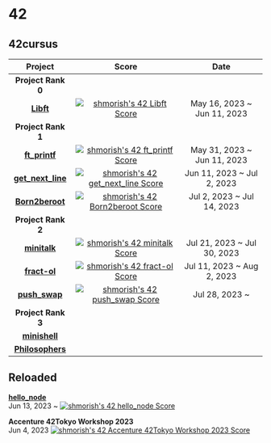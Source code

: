 <h1>42</h1>

<h2>42cursus</h2>

| Project | Score | Date |
| :---: | :---: | :---: |
|**Project Rank 0**|
|<a href ="https://github.com/Mori062/libft"><b>Libft</b></a>|<a href="https://github.com/JaeSeoKim/badge42"><img src="https://badge42.vercel.app/api/v2/cliqpey3e001608lb2omur6rb/project/3093704" alt="shmorish's 42 Libft Score" /></a>|May 16, 2023 ~ Jun 11, 2023|
|**Project Rank 1**|
|<a href ="https://github.com/Mori062/ft_printf"><b>ft_printf</b></a>|<a href="https://github.com/JaeSeoKim/badge42"><img src="https://badge42.vercel.app/api/v2/cliqpey3e001608lb2omur6rb/project/3118116" alt="shmorish's 42 ft_printf Score" /></a>|May 31, 2023 ~ Jun 11, 2023|
|<a href ="https://github.com/Mori062/get_next_line"><b>get_next_line</b></a>|<a href="https://github.com/JaeSeoKim/badge42"><img src="https://badge42.vercel.app/api/v2/cliqpey3e001608lb2omur6rb/project/3118117" alt="shmorish's 42 get_next_line Score" /></a>|Jun 11, 2023 ~ Jul 2, 2023|
|<a href ="https://github.com/Mori062/Born2beroot"><b>Born2beroot</b></a>|<a href="https://github.com/JaeSeoKim/badge42"><img src="https://badge42.vercel.app/api/v2/cliqpey3e001608lb2omur6rb/project/3118254" alt="shmorish's 42 Born2beroot Score" /></a>|Jul 2, 2023 ~ Jul 14, 2023|
|**Project Rank 2**|
|<a href ="https://github.com/Mori062/minitalk"><b>minitalk</b></a>|<a href="https://github.com/JaeSeoKim/badge42"><img src="https://badge42.vercel.app/api/v2/cliqpey3e001608lb2omur6rb/project/3179823" alt="shmorish's 42 minitalk Score" /></a>|Jul 21, 2023 ~ Jul 30, 2023
|<a href ="https://github.com/Mori062/fract-ol"><b>fract-ol</b></a>|<a href="https://github.com/JaeSeoKim/badge42"><img src="https://badge42.vercel.app/api/v2/cliqpey3e001608lb2omur6rb/project/3207834" alt="shmorish's 42 fract-ol Score" /></a>|Jul 11, 2023 ~ Aug 2, 2023
|<a href ="https://github.com/Mori062/push_swap"><b>push_swap</b></a>|<a href="https://github.com/JaeSeoKim/badge42"><img src="https://badge42.vercel.app/api/v2/cliqpey3e001608lb2omur6rb/project/3229037" alt="shmorish's 42 push_swap Score" /></a>|Jul 28, 2023 ~ 
|**Project Rank 3**|
|<a href ="https://github.com/Mori062/minishell"><b>minishell</a>|
|<a href ="https://github.com/Mori062/minishell"><b>Philosophers</a>|

<h2>Reloaded</h2>
<a href ="https://github.com/Mori062/hello_node"><b>hello_node</b></a><br>
Jun 13, 2023 ~
<a href="https://github.com/JaeSeoKim/badge42"><img src="https://badge42.vercel.app/api/v2/cliqpey3e001608lb2omur6rb/project/3119750" alt="shmorish's 42 hello_node Score" /></a>

<b>Accenture 42Tokyo Workshop 2023</b><br>
Jun 4, 2023
<a href="https://github.com/JaeSeoKim/badge42"><img src="https://badge42.vercel.app/api/v2/cliqpey3e001608lb2omur6rb/project/3110608" alt="shmorish's 42 Accenture 42Tokyo Workshop 2023 Score" /></a>

